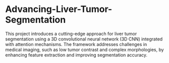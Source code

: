 # Advancing-Liver-Tumor-Segmentation
This project introduces a cutting-edge approach for liver tumor segmentation using a 3D convolutional neural network (3D CNN) integrated with attention mechanisms. The framework addresses challenges in medical imaging, such as low tumor contrast and complex morphologies, by enhancing feature extraction and improving segmentation accuracy.
